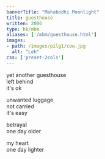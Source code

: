 ```yaml
---
bannerTitle: "Mahabodhi Moonlight" 
title: guesthouse
written: 2006
type: hk/mbm
aliases: ['/mbm/guesthouse.html']
images:
- path: /images/pilg1/cow.jpg 
  alt: "Leh"
css: ['preset-2cols']
---
```


yet another guesthouse  
left behind  
it's ok
 
unwanted luggage  
not carried  
it's easy
 
betrayal  
one day older
 
my heart  
one day lighter

